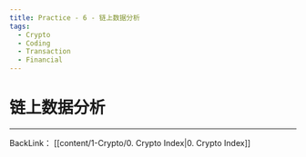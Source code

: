 ```yaml
---
title: Practice - 6 - 链上数据分析
tags:
  - Crypto
  - Coding
  - Transaction
  - Financial
---
```

# 链上数据分析
---
BackLink： [[content/1-Crypto/0. Crypto Index|0. Crypto Index]]